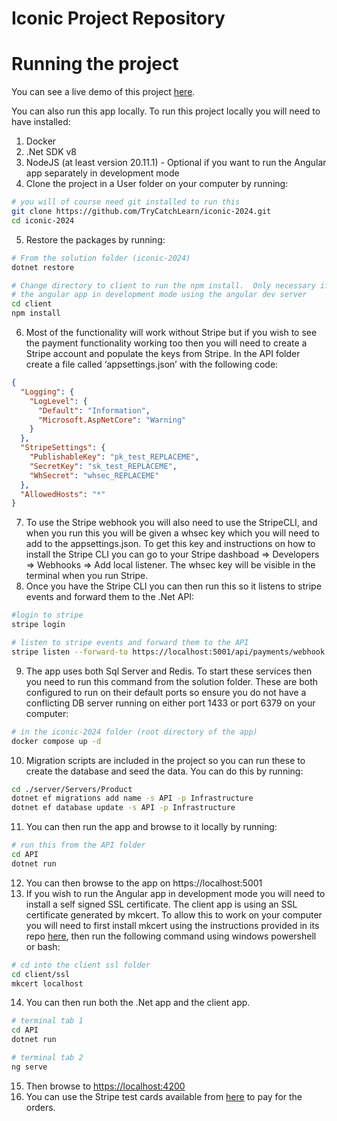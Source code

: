 # Iconic Project Repository

# Running the project

You can see a live demo of this project [here](https://iconic-course.azurewebsites.net/).

You can also run this app locally. To run this project locally you will need to have installed:

1. Docker
2. .Net SDK v8
3. NodeJS (at least version 20.11.1) - Optional if you want to run the Angular app separately in development mode
4. Clone the project in a User folder on your computer by running:

```bash
# you will of course need git installed to run this
git clone https://github.com/TryCatchLearn/iconic-2024.git
cd iconic-2024
```

5. Restore the packages by running:

```bash
# From the solution folder (iconic-2024)
dotnet restore

# Change directory to client to run the npm install.  Only necessary if you want to run
# the angular app in development mode using the angular dev server
cd client
npm install
```

6. Most of the functionality will work without Stripe but if you wish to see the payment functionality working too then you will need to create a Stripe account and populate the keys from Stripe. In the API folder create a file called ‘appsettings.json’ with the following code:

```json
{
  "Logging": {
    "LogLevel": {
      "Default": "Information",
      "Microsoft.AspNetCore": "Warning"
    }
  },
  "StripeSettings": {
    "PublishableKey": "pk_test_REPLACEME",
    "SecretKey": "sk_test_REPLACEME",
    "WhSecret": "whsec_REPLACEME"
  },
  "AllowedHosts": "*"
}
```

7. To use the Stripe webhook you will also need to use the StripeCLI, and when you run this you will be given a whsec key which you will need to add to the appsettings.json. To get this key and instructions on how to install the Stripe CLI you can go to your Stripe dashboad ⇒ Developers ⇒ Webhooks ⇒ Add local listener. The whsec key will be visible in the terminal when you run Stripe.
8. Once you have the Stripe CLI you can then run this so it listens to stripe events and forward them to the .Net API:

```bash
#login to stripe
stripe login

# listen to stripe events and forward them to the API
stripe listen --forward-to https://localhost:5001/api/payments/webhook -e payment_intent.succeeded
```

9. The app uses both Sql Server and Redis. To start these services then you need to run this command from the solution folder. These are both configured to run on their default ports so ensure you do not have a conflicting DB server running on either port 1433 or port 6379 on your computer:

```bash
# in the iconic-2024 folder (root directory of the app)
docker compose up -d
```

10. Migration scripts are included in the project so you can run these to create the database and seed the data. You can do this by running:

```bash
cd ./server/Servers/Product
dotnet ef migrations add name -s API -p Infrastructure
dotnet ef database update -s API -p Infrastructure
```

11. You can then run the app and browse to it locally by running:

```bash
# run this from the API folder
cd API
dotnet run
```

12. You can then browse to the app on https://localhost:5001
13. If you wish to run the Angular app in development mode you will need to install a self signed SSL certificate. The client app is using an SSL certificate generated by mkcert. To allow this to work on your computer you will need to first install mkcert using the instructions provided in its repo [here](https://github.com/FiloSottile/mkcert), then run the following command using windows powershell or bash:

```bash
# cd into the client ssl folder
cd client/ssl
mkcert localhost
```

14. You can then run both the .Net app and the client app.

```bash
# terminal tab 1
cd API
dotnet run

# terminal tab 2
ng serve
```

15. Then browse to [https://localhost:4200](https://localhost:4200)
16. You can use the Stripe test cards available from [here](https://docs.stripe.com/testing#cards) to pay for the orders.
